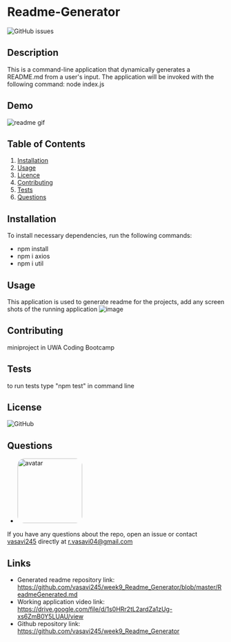 # Readme-Generator
 ![GitHub issues](https://img.shields.io/github/issues/vasavi245/week9_Readme_Generator)
  ## Description
  This is a command-line application that dynamically generates a README.md from a user's input. The application will be invoked with the following command:
 node index.js
 ## Demo
 ![readme gif](https://user-images.githubusercontent.com/58574509/79572596-ccd0da80-80ef-11ea-854f-4f6d25173f88.gif)
  ## Table of Contents
  1. [Installation](#Installation)
  2. [Usage](#Usage)
  3. [Licence](#License)
  4. [Contributing](#Contributing)
  5. [Tests](#Tests)
  6. [Questions](#Questions)
  ## Installation
  To install necessary dependencies, run the following commands:
  * npm install
  * npm i axios
  * npm i util
   
  ## Usage
  This application is used to generate readme for the projects, add any screen shots of the running application
  ![image](https://user-images.githubusercontent.com/58574509/79559347-1e6d6b00-80d8-11ea-9c79-fdb589928868.png)
  ## Contributing
  miniproject in UWA Coding Bootcamp 
  ## Tests  
  to run tests type "npm test" in command line
  ## License
  ![GitHub](https://img.shields.io/github/license/vasavi245/week9_Readme_Generator?style=plastic)
  ## Questions
  * <img src="https://avatars0.githubusercontent.com/u/58574509?v=4" alt="avatar" style="border-radius: 16px" width="150" />
  If you have any questions about the repo, open an issue or contact [vasavi245](https://api.github.com/users/vasavi245) directly at r.vasavi04@gmail.com
  ## Links
  * Generated readme repository link: https://github.com/vasavi245/week9_Readme_Generator/blob/master/ReadmeGenerated.md
  * Working application video link: https://drive.google.com/file/d/1s0HRr2tL2ardZa1zUg-xs6ZmB0Y5LUAU/view
  * Github repository link: https://github.com/vasavi245/week9_Readme_Generator

